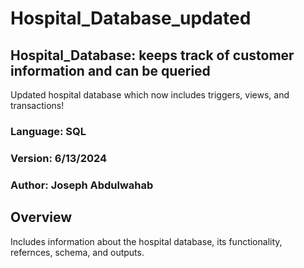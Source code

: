 # Hospital_Database_updated


## Hospital_Database: keeps track of customer information and can be queried
Updated hospital database which now includes triggers, views, and transactions!
### Language: SQL
### Version: 6/13/2024
### Author: Joseph Abdulwahab

## Overview
Includes information about the hospital database, its functionality, refernces, schema, and outputs.
